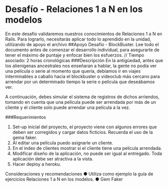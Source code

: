 # Desafío - Relaciones 1 a N en los modelos
En este desafío validaremos nuestros conocimientos de Relaciones 1 a N en Rails. Para
lograrlo, necesitarás aplicar todo lo aprendido en la unidad, utilizando de apoyo el archivo
##Apoyo Desafío - BlockBuster.
Lee todo el documento antes de comenzar el desarrollo individual, para asegurarte de tener
el máximo de puntaje y enfocar bien los esfuerzos.
// Tiempo asociado: 2 horas cronológicas
###Descripción
En la antigüedad, antes que los alienígenas ancestrales nos enseñaran a hablar, la gente no
podía ver una película o serie al momento que quería, debíamos ir en viajes interminables a
caballo hacia el blockbuster o videoclub más cercano para arrendar por un determinado
tiempo la serie o película que deseábamos ver. 

A continuación, debes simular el sistema de
registros de dichos arriendos, tomando en cuenta que una película puede ser arrendada por
más de un cliente y el cliente solo puede arrendar una película a la vez.

###Requerimientos

1. Set-up inicial del proyecto, el proyecto viene con algunos errores que deben ser
corregidos y cargar datos ficticios.
Recuerda el uso de la gema faker.
2. Al editar una película puedo asignarle un cliente.
3. En el index de clientes mostrar si el cliente tiene una película arrendada.
4. Modificar diseño de la aplicación, no puede ser igual al entregado.
Toda aplicación debe ser atractiva a la vista.
5. Hacer deploy a heroku.


Consideraciones y recomendaciones
● Utiliza como ejemplo la guía de ejercicios Relaciones 1 a N en los modelos.
● Gem Faker
